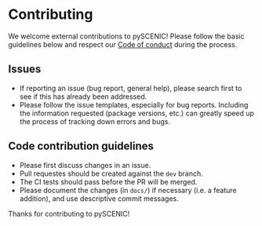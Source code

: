 # Contributing

We welcome external contributions to pySCENIC!
Please follow the basic guidelines below and respect our [Code of conduct](https://github.com/aertslab/pySCENIC/blob/master/CODE_OF_CONDUCT.md) during the process.

## Issues

* If reporting an issue (bug report, general help), please search first to see if this has already been addressed.
* Please follow the issue templates, especially for bug reports. 
  Including the information requested (package versions, etc.) can greatly speed up the process of tracking down errors and bugs. 

## Code contribution guidelines

* Please first discuss changes in an issue.
* Pull requestes should be created against the `dev` branch.
* The CI tests should pass before the PR will be merged.
* Please document the changes (in `docs/`) if necessary (i.e. a feature addition), and use descriptive commit messages.

Thanks for contributing to pySCENIC!
